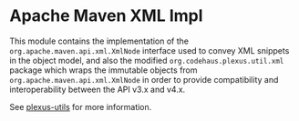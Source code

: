 <!---
 Licensed to the Apache Software Foundation (ASF) under one or more
 contributor license agreements.  See the NOTICE file distributed with
 this work for additional information regarding copyright ownership.
 The ASF licenses this file to You under the Apache License, Version 2.0
 (the "License"); you may not use this file except in compliance with
 the License.  You may obtain a copy of the License at

      http://www.apache.org/licenses/LICENSE-2.0

 Unless required by applicable law or agreed to in writing, software
 distributed under the License is distributed on an "AS IS" BASIS,
 WITHOUT WARRANTIES OR CONDITIONS OF ANY KIND, either express or implied.
 See the License for the specific language governing permissions and
 limitations under the License.
-->
Apache Maven XML Impl
=========================

This module contains the implementation of the `org.apache.maven.api.xml.XmlNode` interface used to convey XML snippets in the object model, and also the modified `org.codehaus.plexus.util.xml` package which wraps the immutable objects from `org.apache.maven.api.xml.XmlNode` in order to provide compatibility and interoperability between the API v3.x and v4.x.

See [plexus-utils](../plexus-utils/README.md) for more information.

